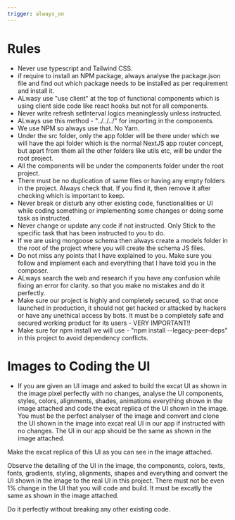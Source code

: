 ```yaml
---
trigger: always_on
---
```


# Rules

- Never use typescript and Tailwind CSS.
- if require to install an NPM package, always analyse the package.json file and find out which package needs to be installed as per requirement and install it.
- ALwasy use "use client" at the top of functional components which is using client side code like react hooks but not for all components.
- Never write refresh setInterval logics meaninglessly unless instructed.
- ALways use this method - "../../../" for importing in the components.
- We use NPM so always use that. No Yarn.
- Under the src folder, only the app folder will be there under which we will have the api folder which is the normal NextJS app router concept, but apart from them all the other folders like utils etc, will be under the root project.
- All the components will be under the components folder under the root project.
- There must be no duplication of same files or having any empty folders in the project. Always check that. If you find it, then remove it after checking which is important to keep.
- Never break or disturb any other existing code, functionalities or UI while coding something or implementing some changes or doing some task as instructed.
- Never change or update any code if not instructed. Only Stick to the specific task that has been instructed to you to do.
- If we are using mongoose schema then always create a models folder in the root of the project where you will create the schema JS files.
- Do not miss any points that I have explained to you. Make sure you follow and implement each and everything that I have told you in the composer.
- ALways search the web and research if you have any confusion while fixing an error for clarity. so that you make no mistakes and do it perfectly.
- Make sure our project is highly and completely secured, so that once launched in production, it should not get hacked or attacked by hackers or have any unethical access by bots. It must be a completely safe and secured working product for its users - VERY IMPORTANT!!
- Make sure for npm install we will use - "npm install --legacy-peer-deps" in this project to avoid dependency conflicts.

# Images to Coding the UI

- If you are given an UI image and asked to build the excat UI as shown in the image pixel perfectly with no changes, analyse the UI components, styles, colors, alignments, shades, animations everything shown in the image attached and code the excat replica of the UI shown in the image. You must be the perfect analyser of the image and convert and clone the UI shown in the image into excat real UI in our app if instructed with no changes. The UI in our app should be the same as shown in the image attached.

Make the excat replica of this UI as you can see in the image attached.

Observe the detailing of the UI in the image, the components, colors, texts, fonts, gradients, styling, alignments, shapes and everything and convert the UI shown in the image to the real UI in this project. There must not be even 1% change in the UI that you will code and build. It must be excatly the same as shown in the image attached.

Do it perfectly without breaking any other existing code.

